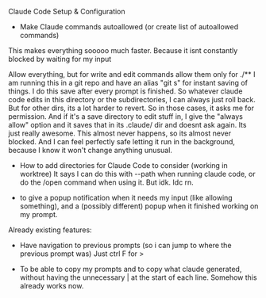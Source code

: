 

  Claude Code Setup & Configuration

- Make Claude commands autoallowed (or create list of autoallowed commands)

This makes everything sooooo much faster. Because it isnt constantly blocked by waiting for my input

Allow everything, but for write and edit commands allow them only for ./**
I am running this in a git repo and have an alias "git s" for instant saving of things. I do this save after every prompt is finished.
So whatever claude code edits in this directory or the subdirectories, I can always just roll back.
But for other dirs, its a lot harder to revert.
So in those cases, it asks me for permission. And if it's a save directory to edit stuff in, I give the "always allow" option and it saves that in its .claude/ dir and doesnt ask again.
Its just really awesome.
This almost never happens, so its almost never blocked.
And I can feel perfectly safe letting it run in the background, because I know it won't change anything unusual.


- How to add directories for Claude Code to consider (working in worktree)
It says I can do this with --path when running claude code, or do the /open command when using it.
But idk. Idc rn.

- to give a popup notification when it needs my input (like allowing something), and a (possibly different) popup when it finished working on my prompt.

Already existing features:

- Have navigation to previous prompts (so i can jump to where the previous prompt was)
Just ctrl F for >

- To be able to copy my prompts and to copy what claude generated, without having the unnecessary | at the start of each line.
Somehow this already works now.